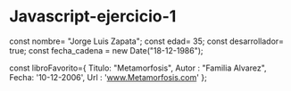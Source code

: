 # Javascript-ejercicio-1

const nombre= "Jorge Luis Zapata";
 const edad= 35;
 const desarrollador= true;
 const fecha_cadena = new Date("18-12-1986");
 
 const libroFavorito={
    Titulo: "Metamorfosis",
    Autor : "Familia Alvarez",
   Fecha: '10-12-2006',
    Url : 'www.Metamorfosis.com'
 };
